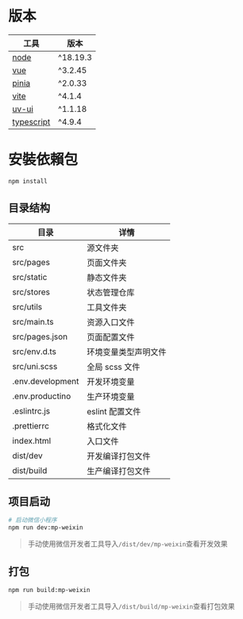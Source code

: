 # 版本

| 工具                                               | 版本     |
| -------------------------------------------------- | -------- |
| [node](https://nodejs.org/)                        | ^18.19.3 |
| [vue](https://cn.vuejs.org/)                       | ^3.2.45  |
| [pinia](https://pinia.vuejs.org/)                  | ^2.0.33  |
| [vite](https://cn.vitejs.dev)                      | ^4.1.4   |
| [uv-ui](https://www.uvui.cn/components/intro.html) | ^1.1.18  |
| [typescript](https://www.typescriptlang.org/)      | ^4.9.4   |

# 安裝依賴包

```sh
npm install
```

## 目录结构

| 目录             | 详情                 |
| ---------------- | -------------------- |
| src              | 源文件夹             |
| src/pages        | 页面文件夹           |
| src/static       | 静态文件夹           |
| src/stores       | 状态管理仓库         |
| src/utils        | 工具文件夹           |
| src/main.ts      | 资源入口文件         |
| src/pages.json   | 页面配置文件         |
| src/env.d.ts     | 环境变量类型声明文件 |
| src/uni.scss     | 全局 scss 文件       |
| .env.development | 开发环境变量         |
| .env.productino  | 生产环境变量         |
| .eslintrc.js     | eslint 配置文件      |
| .prettierrc      | 格式化文件           |
| index.html       | 入口文件             |
| dist/dev         | 开发编译打包文件     |
| dist/build       | 生产编译打包文件     |

## 项目启动

```sh
# 启动微信小程序
npm run dev:mp-weixin
```

> 手动使用微信开发者工具导入`/dist/dev/mp-weixin`查看开发效果

## 打包

```sh
npm run build:mp-weixin
```

> 手动使用微信开发者工具导入`/dist/build/mp-weixin`查看打包效果
